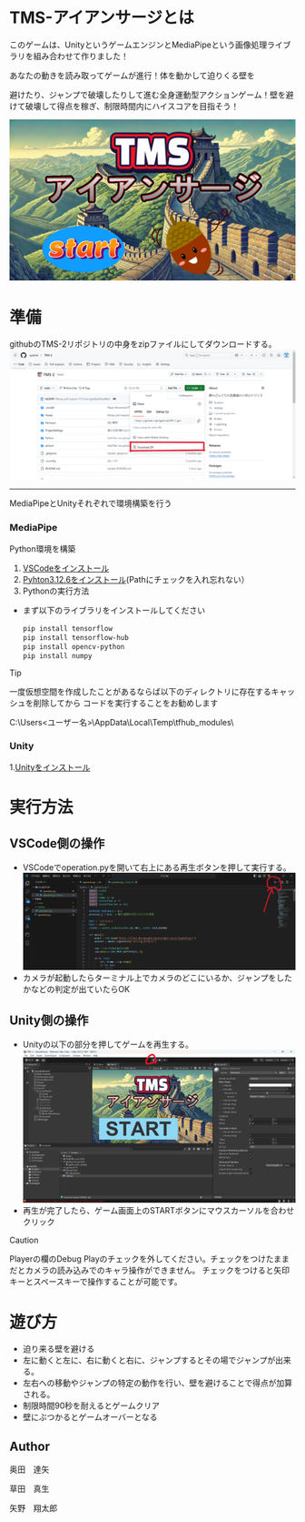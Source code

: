 # TMS-アイアンサージとは
このゲームは、UnityというゲームエンジンとMediaPipeという画像処理ライブラリを組み合わせて作りました！​

あなたの動きを読み取ってゲームが進行！体を動かして迫りくる壁を​

避けたり、ジャンプで破壊したりして進む全身運動型アクションゲーム！​
壁を避けて破壊して得点を稼ぎ、制限時間内にハイスコアを目指そう！​

![edit](picture/start.png)

# 準備
githubのTMS-2リポジトリの中身をzipファイルにしてダウンロードする。
![edit](picture/Download.png)

------------------
MediaPipeとUnityそれぞれで環境構築を行う
### MediaPipe
Python環境を構築
1. [VSCodeをインストール](https://code.visualstudio.com/download)
2. [Pyhton3.12.6をインストール](https://www.python.org/ftp/python/3.12.6/python-3.12.6-amd64.exe)(Pathにチェックを入れ忘れない）
3. Pythonの実行方法
- まず以下のライブラリをインストールしてください
  ```
  pip install tensorflow
  pip install tensorflow-hub
  pip install opencv-python
  pip install numpy
  ```

> [!TIP] 
>一度仮想空間を作成したことがあるならば以下のディレクトリに存在するキャッシュを削除してから
> コードを実行することをお勧めします
>
> C:\Users<ユーザー名>\AppData\Local\Temp\tfhub_modules\

### Unity
1.[Unityをインストール](https://unity.com/ja/releases/editor/whats-new/2022.3.10)




# 実行方法
## VSCode側の操作
- VSCodeでoperation.pyを開いて右上にある再生ボタンを押して実行する。
  ![edit](picture/VSCode.png)
- カメラが起動したらターミナル上でカメラのどこにいるか、ジャンプをしたかなどの判定が出ていたらOK

## Unity側の操作
- Unityの以下の部分を押してゲームを再生する。
  ![edit](picture/Unity1.png)
- 再生が完了したら、ゲーム画面上のSTARTボタンにマウスカーソルを合わせクリック

> [!CAUTION]
> Playerの欄のDebug Playのチェックを外してください。チェックをつけたままだとカメラの読み込みでのキャラ操作ができません。
> チェックをつけると矢印キーとスペースキーで操作することが可能です。

# 遊び方
- 迫り来る壁を避ける
- 左に動くと左に、右に動くと右に、ジャンプするとその場でジャンプが出来る。
- 左右への移動やジャンプの特定の動作を行い、壁を避けることで得点が加算される。
- 制限時間90秒を耐えるとゲームクリア
- 壁にぶつかるとゲームオーバーとなる

## Author
奥田　達矢

草田　真生

矢野　翔太郎
